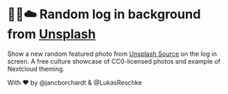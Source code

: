 # 📸🔀☁️ Random log in background from [Unsplash](https://unsplash.com/)

Show a new random featured photo from [Unsplash Source](https://source.unsplash.com/) on the log in screen. A free culture showcase of CC0-licensed photos and example of Nextcloud theming.

With ♥️ by @jancborchardt & @LukasReschke
